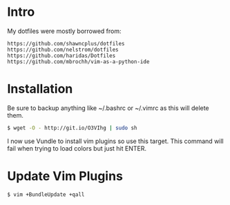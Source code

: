 Intro
=====

My dotfiles were mostly borrowed from:

    https://github.com/shawncplus/dotfiles
    https://github.com/nelstrom/dotfiles
    https://github.com/haridas/Dotfiles
    https://github.com/mbrochh/vim-as-a-python-ide

Installation
============

Be sure to backup anything like ~/.bashrc or ~/.vimrc as this will delete them.

```bash
$ wget -O - http://git.io/O3VIhg | sudo sh
```

I now use Vundle to install vim plugins so use this target. This command will fail when trying to load colors but just hit ENTER.

Update Vim Plugins
==================

```bash
$ vim +BundleUpdate +qall
```
